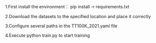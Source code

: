 1.First install the environment：
pip install -r requirements.txt

2.Download the datasets to the specified location and place it correctly

3.Configure several paths in the TT100K_2021.yaml file

4.Execute python train.py to start training
